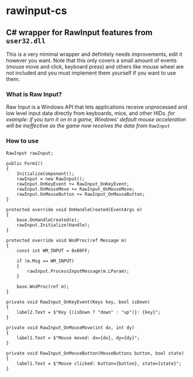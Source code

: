 # rawinput-cs
## C# wrapper for RawInput features from `user32.dll`
This is a very minimal wrapper and definitely needs improvements, edit it however you want. Note that this only covers a small amount of events (mouse move and click, keyboard press) and others like mouse wheel are not included and you must implement them yourself if you want to use them. 

### What is Raw Input?
Raw Input is a Windows API that lets applications receive unprocessed and low level input data directly from keyboards, mice, and other HIDs.
*for example: if you turn it on in a game, Windows' default mouse acceleration will be ineffective as the game now receives the data from `RawInput`*

### How to use
```
RawInput rawInput;

public Form1()
{
    InitializeComponent();
    rawInput = new RawInput();
    rawInput.OnKeyEvent += RawInput_OnKeyEvent;
    rawInput.OnMouseMove += RawInput_OnMouseMove;
    rawInput.OnMouseButton += RawInput_OnMouseButton;
}

protected override void OnHandleCreated(EventArgs e)
{
    base.OnHandleCreated(e);
    rawInput.Initialize(Handle);
}

protected override void WndProc(ref Message m)
{
    const int WM_INPUT = 0x00FF;

    if (m.Msg == WM_INPUT)
    {
        rawInput.ProcessInputMessage(m.LParam);
    }

    base.WndProc(ref m);
}

private void RawInput_OnKeyEvent(Keys key, bool isDown)
{
    label2.Text = $"Key {(isDown ? "down" : "up")}: {key}";
}

private void RawInput_OnMouseMove(int dx, int dy)
{
    label1.Text = $"Mouse moved: dx={dx}, dy={dy}";
}

private void RawInput_OnMouseButton(MouseButtons button, bool state)
{
    label1.Text = $"Mouse clicked: button={button}, state={state}";
}
```
